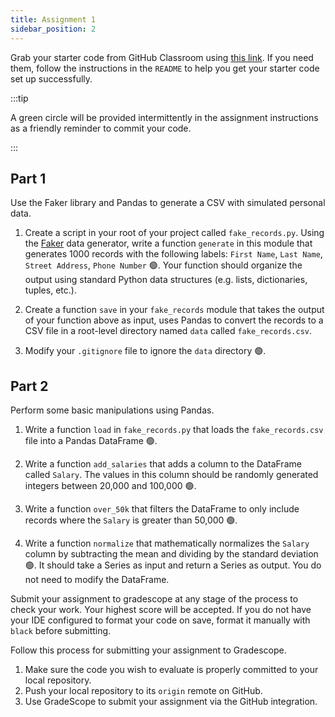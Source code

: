```yaml
---
title: Assignment 1
sidebar_position: 2
---
```


Grab your starter code from GitHub Classroom using [this link](https://classroom.github.com/a/XxyXydik). If you need them, follow the instructions in the `README` to help you get your starter code set up successfully.

:::tip

A green circle will be provided intermittently in the assignment instructions as a friendly reminder to commit your code.

:::

## Part 1

Use the Faker library and Pandas to generate a CSV with simulated personal data.

1. Create a script in your root of your project called `fake_records.py`. Using the [Faker](https://faker.readthedocs.io/en/master/index.html) data generator, write a function `generate` in this module that generates 1000 records with the following labels: `First Name`, `Last Name`, `Street Address`, `Phone Number` 🟢. Your function should organize the output using standard Python data structures (e.g. lists, dictionaries, tuples, etc.).

2. Create a function `save` in your `fake_records` module that takes the output of your function above as input, uses Pandas to convert the records to a CSV file in a root-level directory named `data` called `fake_records.csv`.

3. Modify your `.gitignore` file to ignore the `data` directory 🟢.

## Part 2
Perform some basic manipulations using Pandas.

1. Write a function `load` in `fake_records.py` that loads the `fake_records.csv` file into a Pandas DataFrame 🟢.

2. Write a function `add_salaries` that adds a column to the DataFrame called `Salary`. The values in this column should be randomly generated integers between 20,000 and 100,000 🟢.

3. Write a function `over_50k` that filters the DataFrame to only include records where the `Salary` is greater than 50,000 🟢.

4. Write a function `normalize` that mathematically normalizes the `Salary` column by subtracting the mean and dividing by the standard deviation 🟢. It should take a Series as input and return a Series as output. You do not need to modify the DataFrame.

Submit your assignment to gradescope at any stage of the process to check your work. Your highest score will be accepted. If you do not have your IDE configured to format your code on save, format it manually with `black` before submitting.

Follow this process for submitting your assignment to Gradescope.

1. Make sure the code you wish to evaluate is properly committed to your local repository.
2. Push your local repository to its `origin` remote on GitHub.
3. Use GradeScope to submit your assignment via the GitHub integration.